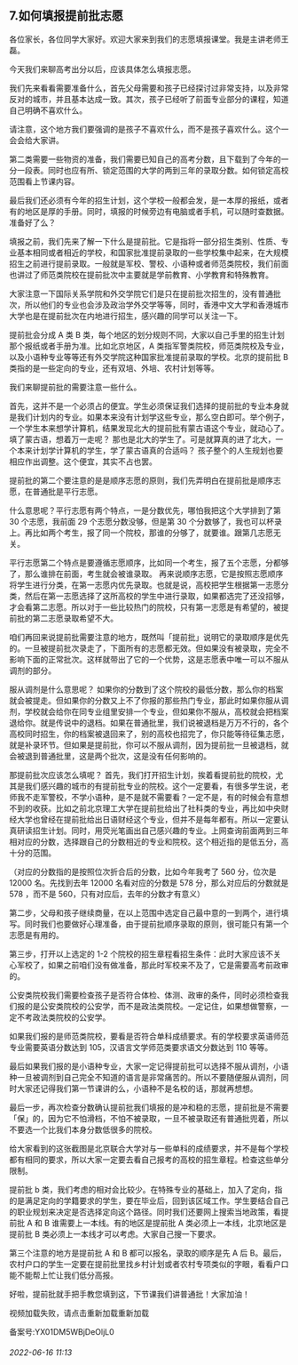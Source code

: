 ## 7.如何填报提前批志愿
各位家长，各位同学大家好。欢迎大家来到我们的志愿填报课堂。我是主讲老师王磊。


今天我们来聊高考出分以后，应该具体怎么填报志愿。


我们先来看看需要准备什么，首先父母需要和孩子已经探讨过非常支持，以及非常反对的城市，并且基本达成一致。其次，孩子已经听了前面专业部分的课程，知道自己明确不喜欢什么。


请注意，这个地方我们要强调的是孩子不喜欢什么，而不是孩子喜欢什么。这个一会会给大家讲。


第二类需要一些物资的准备，我们需要已知自己的高考分数，且下载到了今年的一分一段表。同时也应有所、锁定范围的大学的两到三年的录取分数。如何锁定高校范围看上节课内容。


最后我们还必须有今年的招生计划，这个学校一般都会发，是一本厚的报纸，或者有的地区是厚的手册。同时，填报的时候旁边有电脑或者手机，可以随时查数据。准备好了么？ 


填报之前，我们先来了解一下什么是提前批。它是指将一部分招生类别、性质、专业基本相同或者相近的学校，和国家批准提前录取的一些学校集中起来，在大规模招生之前进行提前录取。一般就是军校、警校、小语种或者师范类院校，我们前面也讲过了师范类院校在提前批次中主要就是学前教育、小学教育和特殊教育。


大家注意一下国际关系学院和外交学院它们是只在提前批次招生的，没有普通批次，所以他们的专业也会涉及政治学外交学等等，同时，香港中文大学和香港城市大学也是在提前批次在内地进行招生，感兴趣的同学可以关注一下。


提前批会分成 A 类 B 类，每个地区的划分规则不同，大家以自己手里的招生计划那个报纸或者手册为准。比如北京地区，A 类指军警类院校，师范类院校及专业，以及小语种专业等等还有外交学院这种国家批准提前录取的学校。北京的提前批 B 类指的是一些定向的专业，还有双培、外培、农村计划等等。


我们来聊提前批的需要注意一些什么。


首先，这并不是一个必须占的便宜。学生必须保证我们选择的提前批的专业本身就是我们计划内的专业。如果本来没有计划学这些专业，那么空白即可。举个例子，一个学生本来想学计算机，结果发现北大的提前批有蒙古语这个专业，就动心了。填了蒙古语，想着万一走呢？ 那也是北大的学生了。可是就算真的进了北大，一个本来计划学计算机的学生，学了蒙古语真的合适吗？ 孩子整个的人生规划也要相应作出调整。这个便宜，其实不占也罢。


提前批的第二个要注意的是是顺序志愿的原则，我们先弄明白在提前批是顺序志愿，在普通批是平行志愿。


什么意思呢？平行志愿有两个特点，一是分数优先，哪怕我把这个大学排到了第 30 个志愿，我前面 29 个志愿分数没够，但是第 30 个分数够了，我也可以杯录上。再比如两个考生，报了同一个院校，那谁的分够了，就要谁。跟第几志愿无关。


平行志愿第二个特点是要遵循志愿顺序，比如同一个考生，报了五个志愿，分都够了，那么谁排在前面，考生就会被谁录取。 再来说顺序志愿，它是按照志愿顺序将学生进行分类，在第一志愿内优先录取。也就是说，高校把学生根据第一志愿分类，然后在第一志愿选择了这所高校的学生中进行录取，如果都选完了还没招够，才会看第二志愿。所以对于一些比较热门的院校，只有第一志愿是有希望的，被提前批的第二志愿录取希望不大。


咱们再回来说提前批需要注意的地方，既然叫「提前批」说明它的录取顺序是优先的。一旦被提前批次录走了，下面所有的志愿都无效。但如果没有被录取，完全不影响下面的正常批次。这样就带出了它的一个优势，这是志愿表中唯一可以不服从调剂的部分。


服从调剂是什么意思呢？ 如果你的分数到了这个院校的最低分数，那么你的档案就会被提走。但如果你的分数又上不了你报的那些热门专业，那此时如果你服从调剂，学校就会给你在同专业组里安排一个专业，但如果你不服从，高校就会把档案退给你。就是传说中的退档。如果在普通批里，我们说被退档是万万不行的，各个高校同时招生，你的档案被退回来了，别的高校也招完了，你只能等待征集志愿，就是补录环节。但如果是提前批，你可以不服从调剂，因为提前批一旦被退档，就会被退到普通批里，这是两个批次，这是没有任何影响的。


那提前批次应该怎么填呢？ 首先，我们打开招生计划，挨着看提前批的院校，尤其是我们感兴趣的城市的有提前批专业的院校。这个一定要看，有很多学生说，老师我不走军警校，不学小语种，是不是就不需要看？一定不是，有的时候会有意想不到的收获。比如之前北京理工大学在提前批给出了社科类的专业，再比如中央财经大学也曾经在提前批给出日语财经这个专业，但并不是每年都有。所以一定要认真研读招生计划。同时，用荧光笔画出自己感兴趣的专业。上网查询前面两到三年相对应的分数，选择跟自己的分数相近的专业和院校。这个相近指的是低五分，高十分的范围。


（对应的分数指的是按照位次折合后的分数，比如今年我考了 560 分，位次是 12000 名。先找到去年 12000 名看对应的分数是 578 分，那么对应后的分数就是 578 ，而不是 560，只有对应后，去年的分数才有意义）


第二步，父母和孩子继续商量，在以上范围中选定自己最中意的一到两个，进行填写。同时我们也要做好心理准备，由于提前批顺序录取的原则，很可能只有第一个志愿是有用的。


第三步，打开以上选定的 1-2 个院校的招生章程看招生条件：此时大家应该不关心军校了，如果之前咱们没有做准备，那此时军校来不及了，它是需要高考前政审的。


公安类院校我们需要检查孩子是否符合体检、体测、政审的条件，同时必须检查我们报的是公安类院校的公安学，而不是政法类院校。一定记住，如果想做警察，一定不考政法类院校的公安学。


如果我们报的是师范类院校，要看是否符合单科成绩要求。有的学校要求英语师范专业需要英语分数达到 105，汉语言文学师范类要求语文分数达到 110 等等。


最后如果我们报的是小语种专业，大家一定记得提前批可以选择不服从调剂，小语种一旦被调剂到自己完全不知道的语言是非常痛苦的。所以不要随便服从调剂，同时大家还记得我们第一节课讲的么，小语种不是名校的话，那就再想想。


最后一步，再次检查分数确认提前批我们填报的是冲和稳的志愿，提前批是不需要「保」的，因为它不怕滑档，不怕不被录取，一旦不被录取还有普通批兜着，所以不要选一个比我们本身分数低很多的院校。


给大家看到的这张截图是北京联合大学对与一些单科的成绩要求，并不是每个学校都有相同的要求，所以大家一定要去看自己报考的高校的招生章程。检查这些单分限制。


提前批 b 类，我们考虑的相对会比较少。在特殊专业的基础上，加入了定向，指的是满足定向的学籍要求的学生，要在毕业后，回到该区域工作。学生要结合自己的职业规划来决定是否选择定向这个路径。同时我们还要网上搜索当地政策，看提前批 A 和 B 谁需要上一本线。有的地区是提前批 A 类必须上一本线，北京地区是提前批 B 类必须上一本线才可以考虑。大家自己搜一下要求。 


第三个注意的地方是提前批 A 和 B 都可以报名，录取的顺序是先 A 后 B。最后，农村户口的学生一定要在提前批里找乡村计划或者农村专项类似的字眼，看看户口能不能帮上忙让我们低分高报。 


好啦，提前批就手把手教您填到这，下节课我们讲普通批！大家加油！


视频加载失败，请点击重新加载重新加载
  



备案号:YX01DM5WBjDeOljL0


###### 2022-06-16 11:13
